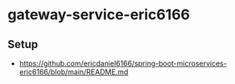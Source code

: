 # gateway-service-eric6166

## Setup
- https://github.com/ericdaniel6166/spring-boot-microservices-eric6166/blob/main/README.md
